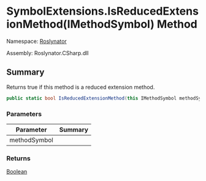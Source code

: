# SymbolExtensions\.IsReducedExtensionMethod\(IMethodSymbol\) Method

Namespace: [Roslynator](../../README.md)

Assembly: Roslynator\.CSharp\.dll

## Summary

Returns true if this method is a reduced extension method\.

```csharp
public static bool IsReducedExtensionMethod(this IMethodSymbol methodSymbol)
```

### Parameters

| Parameter | Summary |
| --------- | ------- |
| methodSymbol | |

### Returns

[Boolean](https://docs.microsoft.com/en-us/dotnet/api/system.boolean)




